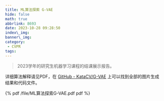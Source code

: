```yaml
---
title: ML算法探索 G-VAE
hide: false
math: true
abbrlink: 8693
date: 2023-10-28 09:28:50
index\_img:
banner\_img:
category:
 - CVPR
tags:
---
```


> 2023学年的研究生机器学习课程的结课展示报告。

详细算法解释请见PDF，在 [GitHub - KataCV/G-VAE](https://github.com/wty-yy/KataCV/tree/master/katacv/G_VAE) 上可以找到全部的图片生成结果和代码文件。

{% pdf /file/ML算法探索G-VAE.pdf pdf %}

